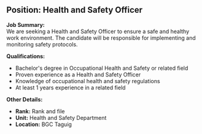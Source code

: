 ## Position: Health and Safety Officer <a name="job-23"></a>

**Job Summary:**  
We are seeking a Health and Safety Officer to ensure a safe and healthy work environment. The candidate will be responsible for implementing and monitoring safety protocols.

**Qualifications:**  
- Bachelor's degree in Occupational Health and Safety or related field
- Proven experience as a Health and Safety Officer
- Knowledge of occupational health and safety regulations
- At least 1 years experience in a related field

**Other Details:**
- **Rank:** Rank and file
- **Unit:** Health and Safety Department
- **Location:** BGC Taguig